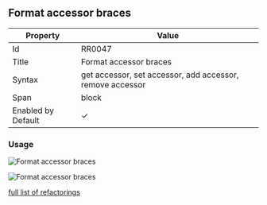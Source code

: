 ## Format accessor braces

| Property | Value |
| -------- | ----- |
| Id | RR0047 |
| Title | Format accessor braces |
| Syntax | get accessor, set accessor, add accessor, remove accessor |
| Span | block |
| Enabled by Default | &#x2713; |

### Usage

![Format accessor braces](../../images/refactorings/FormatAccessorBracesOnMultipleLines.png)

![Format accessor braces](../../images/refactorings/FormatAccessorBracesOnSingleLine.png)

[full list of refactorings](Refactorings.md)